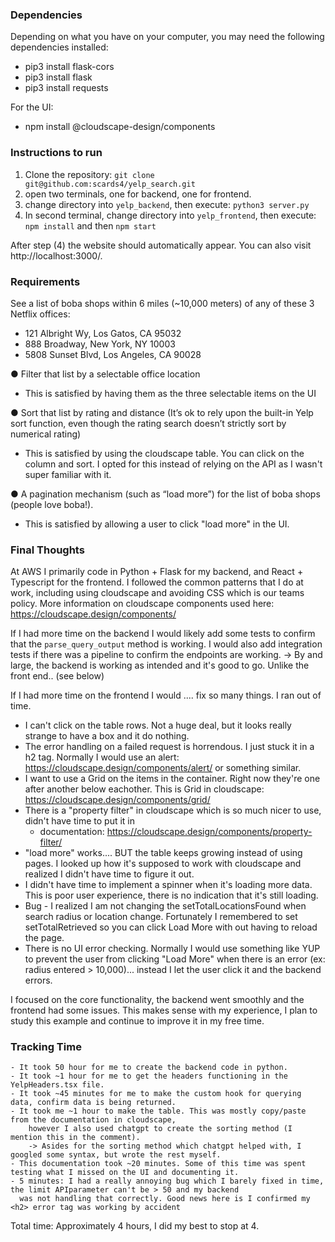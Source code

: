 ### Dependencies
Depending on what you have on your computer, you may need the following dependencies installed:

- pip3 install flask-cors
- pip3 install flask
- pip3 install requests

For the UI:
- npm install @cloudscape-design/components

### Instructions to run
1. Clone the repository: `git clone git@github.com:scards4/yelp_search.git`
2. open two terminals, one for backend, one for frontend.
3. change directory into `yelp_backend`, then execute: `python3 server.py`
4. In second terminal, change directory into `yelp_frontend`, then execute: `npm install` and then `npm start`

After step (4) the website should automatically appear. You can also visit http://localhost:3000/.


### Requirements
See a list of boba shops within 6 miles (~10,000 meters) of any of these 3 Netflix offices:
- 121 Albright Wy, Los Gatos, CA 95032
- 888 Broadway, New York, NY 10003
- 5808 Sunset Blvd, Los Angeles, CA 90028


● Filter that list by a selectable office location
- This is satisfied by having them as the three selectable items on the UI

● Sort that list by rating and distance (It’s ok to rely upon the built-in Yelp sort function,
even though the rating search doesn’t strictly sort by numerical rating)
- This is satisfied by using the cloudscape table. You can click on the column and sort. I opted for this
    instead of relying on the API as I wasn't super familiar with it.

● A pagination mechanism (such as “load more”) for the list of boba shops (people love
boba!).
- This is satisfied by allowing a user to click "load more" in the UI.

### Final Thoughts
At AWS I primarily code in Python + Flask for my backend, and React + Typescript for the frontend. I followed the
common patterns that I do at work, including using cloudscape and avoiding CSS which is our teams policy. More information
on cloudscape components used here: https://cloudscape.design/components/

If I had more time on the backend I would likely add some tests to confirm that the `parse_query_output` method is
working. I would also add integration tests if there was a pipeline to confirm the endpoints are working.
    -> By and large, the backend is working as intended and it's good to go. Unlike the front end.. (see below)

If I had more time on the frontend I would .... fix so many things. I ran out of time. 
- I can't click on the table rows. Not a huge deal, but it looks really strange to have a box and it do nothing.
- The error handling on a failed request is horrendous. I just stuck it in a h2 tag. Normally I would
        use an alert: https://cloudscape.design/components/alert/ or something similar.
- I want to use a Grid on the items in the container. Right now they're one after another below eachother. This is Grid in cloudscape: https://cloudscape.design/components/grid/
- There is a "property filter" in cloudscape which is so much nicer to use, didn't have time to put it in
    - documentation: https://cloudscape.design/components/property-filter/
- "load more" works.... BUT the table keeps growing instead of using pages. I looked up how it's supposed to work with cloudscape 
       and realized I didn't have time to figure it out. 
- I didn't have time to implement a spinner when it's loading more data. This is poor user experience, there
       is no indication that it's still loading.
- Bug - I realized I am not changing the setTotalLocationsFound when search radius or location change. Fortunately I remembered 
       to set setTotalRetrieved so you can click Load More with out having to reload the page.
- There is no UI error checking. Normally I would use something like YUP to prevent the user from clicking "Load More" when there
       is an error (ex: radius entered > 10,000)... instead I let the user click it and the backend errors.

I focused on the core functionality, the backend went smoothly and the frontend had some issues. This makes sense
with my experience, I plan to study this example and continue to improve it in my free time.

### Tracking Time
    - It took 50 hour for me to create the backend code in python.
    - It took ~1 hour for me to get the headers functioning in the YelpHeaders.tsx file.
    - It took ~45 minutes for me to make the custom hook for querying data, confirm data is being returned.
    - It took me ~1 hour to make the table. This was mostly copy/paste from the documentation in cloudscape, 
        however I also used chatgpt to create the sorting method (I mention this in the comment). 
        -> Asides for the sorting method which chatgpt helped with, I googled some syntax, but wrote the rest myself.
    - This documentation took ~20 minutes. Some of this time was spent testing what I missed on the UI and documenting it.
    - 5 minutes: I had a really annoying bug which I barely fixed in time, the limit APIparameter can't be > 50 and my backend
      was not handling that correctly. Good news here is I confirmed my <h2> error tag was working by accident

Total time: Approximately 4 hours, I did my best to stop at 4.